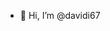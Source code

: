 - 👋 Hi, I’m @davidi67


<!---
davidi67/davidi67 is a ✨ special ✨ repository because its `README.md` (this file) appears on your GitHub profile.
You can click the Preview link to take a look at your changes.
--->

